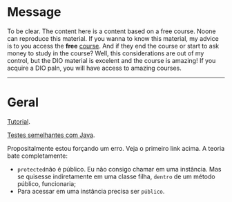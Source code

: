# Message

To be clear. The content here is a content based on a free course. Noone can reproduce this material. If you wanna to know this material, my advice is to you access the **free** [course](https://web.dio.me/track/coding-the-future-claro-java-spring-boot). And if they end the course or start to ask money to study in the course? Well, this considerations are out of my control, but the DIO material is excelent and the course is amazing! If you acquire a DIO paln, you will have access to amazing courses.  

---

# Geral

[Tutorial](https://pt.stackoverflow.com/questions/23/qual-%C3%A9-a-diferen%C3%A7a-entre-modificadores-public-default-protected-e-private).

[Testes semelhantes com Java](https://github.com/andreterceiro/dio-heranca).

Propositalmente estou forçando um erro. Veja o primeiro link acima. A teoria bate completamente:

- `protected`não é público. Eu não consigo chamar em uma instância. Mas se quisesse indiretamente em uma classe filha, `dentro` de um método público, funcionaria;
- Para acessar em uma instância precisa ser `público`.
